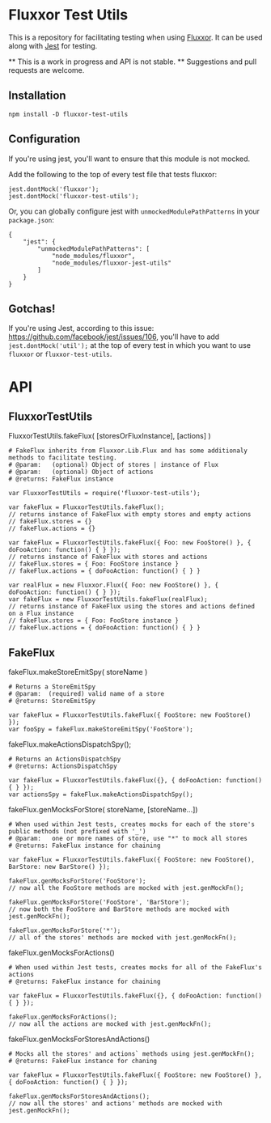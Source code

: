# Fluxxor Test Utils #

This is a repository for facilitating testing when using [Fluxxor](http://http://fluxxor.com). It can be used along with [Jest](http://facebook.github.io/jest/) for testing.

** This is a work in progress and API is not stable. ** Suggestions and pull requests are welcome.

## Installation ##
`npm install -D fluxxor-test-utils`

## Configuration ##
If you're using jest, you'll want to ensure that this module is not mocked.

Add the following to the top of every test file that tests fluxxor:
```
jest.dontMock('fluxxor');
jest.dontMock('fluxxor-test-utils');
```

Or, you can globally configure jest with `unmockedModulePathPatterns` in your `package.json`:
```
{
	"jest": {
		"unmockedModulePathPatterns": [
			"node_modules/fluxxor",
			"node_modules/fluxxor-jest-utils"
		]
	}
}
```

## Gotchas! ##

If you're using Jest, according to this issue: https://github.com/facebook/jest/issues/106, you'll have to add `jest.dontMock('util');` at the top of every test in which you want to use `fluxxor` or `fluxxor-test-utils`.

# API #

## FluxxorTestUtils ##

FluxxorTestUtils.fakeFlux( [storesOrFluxInstance], [actions] )

```
# FakeFlux inherits from Fluxxor.Lib.Flux and has some additionaly methods to facilitate testing.
# @param:   (optional) Object of stores | instance of Flux 
# @param:   (optional) Object of actions
# @returns: FakeFlux instance

var FluxxorTestUtils = require('fluxxor-test-utils');

var fakeFlux = FluxxorTestUtils.fakeFlux(); 
// returns instance of FakeFlux with empty stores and empty actions
// fakeFlux.stores = {}
// fakeFlux.actions = {}

var fakeFlux = FluxxorTestUtils.fakeFlux({ Foo: new FooStore() }, { doFooAction: function() { } });
// returns instance of FakeFlux with stores and actions
// fakeFlux.stores = { Foo: FooStore instance }
// fakeFlux.actions = { doFooAction: function() { } }

var realFlux = new Fluxxor.Flux({ Foo: new FooStore() }, { doFooAction: function() { } });
var fakeFlux = new FluxxorTestUtils.fakeFlux(realFlux);
// returns instance of FakeFlux using the stores and actions defined on a Flux instance
// fakeFlux.stores = { Foo: FooStore instance }
// fakeFlux.actions = { doFooAction: function() { } }

```


## FakeFlux ##

fakeFlux.makeStoreEmitSpy( storeName )


```
# Returns a StoreEmitSpy
# @param:  (required) valid name of a store
# @returns: StoreEmitSpy

var fakeFlux = FluxxorTestUtils.fakeFlux({ FooStore: new FooStore() });
var fooSpy = fakeFlux.makeStoreEmitSpy('FooStore');
```

fakeFlux.makeActionsDispatchSpy();

``` 
# Returns an ActionsDispatchSpy
# @returns: ActionsDispatchSpy

var fakeFlux = FluxxorTestUtils.fakeFlux({}, { doFooAction: function() { } });
var actionsSpy = fakeFlux.makeActionsDispatchSpy();
```

fakeFlux.genMocksForStore( storeName, [storeName...])

```
# When used within Jest tests, creates mocks for each of the store's public methods (not prefixed with '_')
# @param:   one or more names of store, use "*" to mock all stores
# @returns: FakeFlux instance for chaining

var fakeFlux = FluxxorTestUtils.fakeFlux({ FooStore: new FooStore(), BarStore: new BarStore() });

fakeFlux.genMocksForStore('FooStore');
// now all the FooStore methods are mocked with jest.genMockFn();

fakeFlux.genMocksForStore('FooStore', 'BarStore');
// now both the FooStore and BarStore methods are mocked with jest.genMockFn();

fakeFlux.genMocksForStore('*');
// all of the stores' methods are mocked with jest.genMockFn();
```

fakeFlux.genMocksForActions()

```
# When used within Jest tests, creates mocks for all of the FakeFlux's actions
# @returns: FakeFlux instance for chaining

var fakeFlux = FluxxorTestUtils.fakeFlux({}, { doFooAction: function() { } });

fakeFlux.genMocksForActions();
// now all the actions are mocked with jest.genMockFn();
```

fakeFlux.genMocksForStoresAndActions()
```
# Mocks all the stores' and actions` methods using jest.genMockFn();
# @returns: FakeFlux instance for chaning

var fakeFlux = FluxxorTestUtils.fakeFlux({ FooStore: new FooStore() }, { doFooAction: function() { } });

fakeFlux.genMocksForStoresAndActions();
// now all the stores' and actions' methods are mocked with jest.genMockFn();
```
